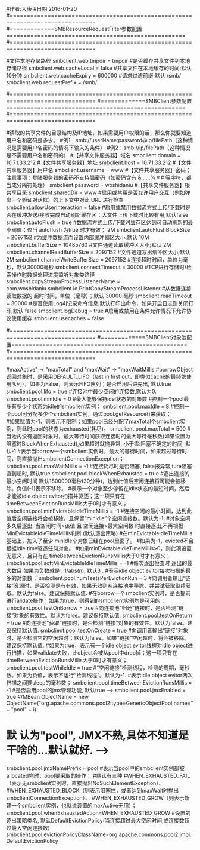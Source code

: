 #作者:大康
#日期:2016-01-20
#===============================================================================
#=============SMBResourceRequestFilter参数配置====================================================
#===============================================================================

#文件本地存储路径
smbclient.web.tmpdir = tmpdir
#是否缓存共享文件到本地存储路径
smbclient.web.cacheLocal = false
#共享文件在本地缓存的时间;默认10分钟
smbclient.web.cacheExpiry = 600000
#请求过滤前缀;默认 /smb/
smbclient.web.requestPrefix = /smb/

#===============================================================================
#=============SMBClient参数配置====================================================
#===============================================================================

#读取的共享文件的目录结构及IP地址，如果需要用户权限的话，那么你就要知道用户名和密码是多少。
#例1：smb://userName:password@ip/filePath（这种情况是需要用户名密码的情况下输入的条件）
#例2：smb://ip/filePath（这种情况是不需要用户名和密码的）
#【共享文件服务器】域名 
smbclient.domain = 10.71.33.212
#【文件共享服务器】地址
smbclient.host = 10.71.33.212
#【文件共享服务器】用户名
smbclient.username = www
#【文件共享服务器】密码；注意事项：登陆服务器的密码不支持强密码（如密码含有 &……%￥# 等字符，都当成分隔符处理）
smbclient.password = woshidaniu
#【共享文件服务器】根共享目录
smbclient.sharedDir = www
#启用或禁用是否允许用户交互（例如弹出一个验证对话框）的上下文中对此 URL 进行检查 
smbclient.allowUserInteraction = false
#启用或禁用数据流方式上传/下载时是否在缓冲发送/接收完成自动刷新缓存区；大文件上传下载时比较有用;默认false
smbclient.autoFlush = true
#数据流方式上传/下载时缓存区达到可自动刷新的最小阀值；仅当 autoflush 为true 时才有效； 2M
smbclient.autoFlushBlockSize = 2097152
#为缓冲数据流而设置内部缓冲器区大小;默认 10M
smbclient.bufferSize = 10485760
#文件通道读取缓冲区大小;默认 2M
smbclient.channelReadBufferSize = 2097152
#文件通道写出缓冲区大小;默认 2M
smbclient.channelWriteBufferSize = 2097152
#连接超时时间，单位为毫秒，默认30000毫秒
smbclient.connectTimeout = 30000
#TCP进行存储时/检索操作时数据处理进度监听对象类路径
smbclient.copyStreamProcessListenerName = com.woshidaniu.smbclient.io.PrintCopyStreamProcessListener
#从数据连接读取数据的 超时时间，单位（毫秒）；默认 30000 毫秒
smbclient.readTimeout = 30000
#是否使用Log4j记录命令信息,默认打印出命令，如果开启日志则关闭打印;默认 false
smbclient.logDebug = true
#启用或禁用在条件允许情况下允许协议使用缓存
smbclient.usecaches = false

#===============================================================================
#=============SMBClient对象池配置===================================================
#===============================================================================
 
#maxActive" -> "maxTotal" and "maxWait" -> "maxWaitMillis
#borrowObject返回对象时，是采用DEFAULT_LIFO（last in first out，即类似cache的最频繁使用队列），如果为False，则表示FIFO队列；是否启用后进先出, 默认true
smbclient.pool.lifo = true
#连接池中最少空闲的连接数,默认为0.
smbclient.pool.minIdle = 0
#最大能够保持idel状态的对象数
#控制一个pool最多有多少个状态为idle的smbclient实例；
smbclient.pool.maxIdle = 8 
#控制一个pool可分配多少个smbclient实例，通过pool.getResource()来获取；  
#如果赋值为-1，则表示不限制；如果pool已经分配了maxTotal个smbclient实例，则此时pool的状态为exhausted(耗尽)。
smbclient.pool.maxTotal = 500 
#当池内没有返回对象时，最大等待时间获取连接时的最大等待毫秒数(如果设置为阻塞时BlockWhenExhausted),如果超时就抛异常, 小于零:阻塞不确定的时间,  默认-1
#表示当borrow一个smbclient实例时，最大的等待时间，如果超过等待时间，则直接抛出smbclientConnectionException；
smbclient.pool.maxWaitMillis = -1
#连接耗尽时是否阻塞, false报异常,ture阻塞直到超时, 默认true
smbclient.pool.blockWhenExhausted = true
#逐出连接的最小空闲时间 默认1800000毫秒(30分钟)，达到此值后空闲连接将可能会被移除。负值(-1)表示不移除。
#表示一个对象至少停留在idle状态的最短时间，然后才能被idle object evitor扫描并驱逐；这一项只有在timeBetweenEvictionRunsMillis大于0时才有意义；
smbclient.pool.minEvictableIdleTimeMillis = -1
#连接空闲的最小时间，达到此值后空闲链接将会被移除，且保留“minIdle”个空闲连接数。默认为-1.
#对象空闲多久后逐出, 当空闲时间>该值 且 空闲连接>最大空闲数 时直接逐出,不再根据MinEvictableIdleTimeMillis判断  (默认逐出策略)
#在minEvictableIdleTimeMillis基础上，加入了至少 minIdle个对象已经在pool里面了。
#如果为-1，evicted不会根据idle time驱逐任何对象。
#如果minEvictableIdleTimeMillis>0，则此项设置无意义，且只有在 timeBetweenEvictionRunsMillis大于0时才有意义；
smbclient.pool.softMinEvictableIdleTimeMillis = -1
#每次逐出检查时 逐出的最大数目 如果为负数就是 : 1/abs(n), 默认3 .
#表示idle object evitor每次扫描的最多的对象数；
smbclient.pool.numTestsPerEvictionRun = 3
#向调用者输出“链接”资源时，是否检测是有有效，如果无效则从连接池中移除，并尝试获取继续获取。默认为false。建议保持默认值.
#在borrow一个smbclient实例时，是否提前进行alidate操作；如果为true，则得到的smbclient实例均是可用的；
smbclient.pool.testOnBorrow = true
#向连接池“归还”链接时，是否检测“链接”对象的有效性。默认为false。建议保持默认值.
smbclient.pool.testOnReturn = true 
#向连接池“获取”链接时，是否检测“链接”对象的有效性。默认为false。建议保持默认值.
smbclient.pool.testOnCreate = true 
#向调用者输出“链接”对象时，是否检测它的空闲超时；默认为false。如果“链接”空闲超时，将会被移除。建议保持默认值.
#如果为true，表示有一个idle object evitor线程对idle object进行扫描，如果validate失败，此object会被从pool中drop掉；这一项只有在 timeBetweenEvictionRunsMillis大于0时才有意义；
smbclient.pool.testWhileIdle = true
#“空闲链接”检测线程，检测的周期，毫秒数。如果为负值，表示不运行“检测线程”。默认为-1.
#表示idle object evitor两次扫描之间要sleep的毫秒数；
smbclient.pool.timeBetweenEvictionRunsMillis = -1
#是否启用pool的jmx管理功能, 默认true -->
smbclient.pool.jmxEnabled = true
#/MBean ObjectName = new ObjectName("org.apache.commons.pool2:type=GenericObjectPool,name=" + "pool" + i)
# 默 认为"pool", JMX不熟,具体不知道是干啥的...默认就好. -->
smbclient.pool.jmxNamePrefix = pool
#表示当pool中的smbclient实例都被allocated完时，pool要采取的操作；
#默认有三种
#WHEN_EXHAUSTED_FAIL（表示无smbclient实例时，直接抛出NoSuchElementException）、
#WHEN_EXHAUSTED_BLOCK（则表示阻塞住，或者达到maxWait时抛出smbclientConnectionException）、 
#WHEN_EXHAUSTED_GROW（则表示新建一个smbclient实例，也就说设置的maxActive无用）；
smbclient.pool.whenExhaustedAction=WHEN_EXHAUSTED_GROW
#设置的逐出策略类名, 默认DefaultEvictionPolicy(当连接超过最大空闲时间,或连接数超过最大空闲连接数)
smbclient.pool.evictionPolicyClassName=org.apache.commons.pool2.impl.DefaultEvictionPolicy
